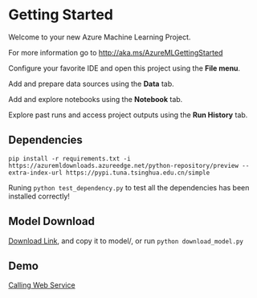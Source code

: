 # Getting Started

Welcome to your new Azure Machine Learning Project.

For more information go to <http://aka.ms/AzureMLGettingStarted>

Configure your favorite IDE and open this project using the **File menu**.

Add and prepare data sources using the **Data** tab.

Add and explore notebooks using the **Notebook** tab.

Explore past runs and access project outputs using the **Run History** tab.

## Dependencies
```shell
pip install -r requirements.txt -i https://azuremldownloads.azureedge.net/python-repository/preview --extra-index-url https://pypi.tuna.tsinghua.edu.cn/simple
```	

Runing `python test_dependency.py` to test all the dependencies has been installed correctly!

## Model Download
[Download Link](http://test-1252747889.cosgz.myqcloud.com/pose_net.zip), and copy it to model/, or run `python download_model.py`


## Demo
[Calling Web Service](https://hzzone.github.io/Dancing-Little-Bear-Code/Human-Pose-Estimation/demo/demo.html)